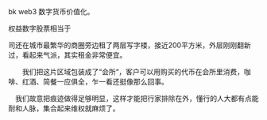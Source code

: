 bk web3  数字货币价值化。

权益数字股票相当于



司还在城市最繁华的商圈旁边租了两层写字楼，接近200平方米，外层刚刚翻新过，看起来气派，其实租金非常便宜。

　　我们把这片区域包装成了“会所“，客户可以用购买的代币在会所里消费，咖啡、红酒、简餐一应俱全，乍一看还挺像那么回事。


　我们故意把痕迹做得足够明显，这样才能把行家排除在外，懂行的人大都有点能耐和人脉，集合起来维权就麻烦了。